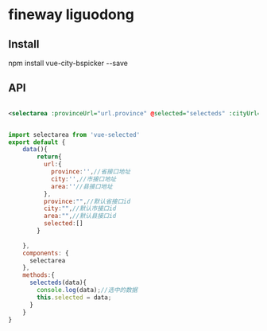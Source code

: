 # fineway liguodong

>

## Install

npm install vue-city-bspicker --save

## API
```XML

<selectarea :provinceUrl="url.province" @selected="selecteds" :cityUrl="url.city" :areaUrl="url.area"/>


```

```JavaScript

import selectarea from 'vue-selected'
export default {
    data(){
        return{
          url:{
            province:'',//省接口地址
            city:'',//市接口地址
            area:''//县接口地址
          },
          province:"",//默认省接口id
          city:"",//默认市接口id
          area:"",//默认县接口id
          selected:[]
        }
        
    },
    components: {
      selectarea
    },
    methods:{
      selecteds(data){
        console.log(data);//选中的数据
        this.selected = data;
      }
    }
}
```

